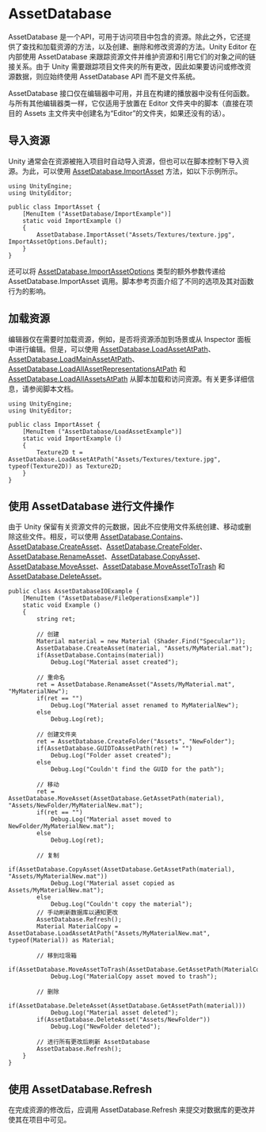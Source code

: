 AssetDatabase
=============


AssetDatabase 是一个API，可用于访问项目中包含的资源。除此之外，它还提供了查找和加载资源的方法，以及创建、删除和修改资源的方法。Unity Editor 在内部使用 AssetDatabase 来跟踪资源文件并维护资源和引用它们的对象之间的链接关系。由于 Unity 需要跟踪项目文件夹的所有更改，因此如果要访问或修改资源数据，则应始终使用 AssetDatabase API 而不是文件系统。

AssetDatabase 接口仅在编辑器中可用，并且在构建的播放器中没有任何函数。与所有其他编辑器类一样，它仅适用于放置在 Editor 文件夹中的脚本（直接在项目的 Assets 主文件夹中创建名为“Editor”的文件夹，如果还没有的话）。

导入资源
------------------


Unity 通常会在资源被拖入项目时自动导入资源，但也可以在脚本控制下导入资源。为此，可以使用 [AssetDatabase.ImportAsset](../ScriptReference/AssetDatabase.ImportAsset.html) 方法，如以下示例所示。



````
using UnityEngine;
using UnityEditor;

public class ImportAsset {
	[MenuItem ("AssetDatabase/ImportExample")]
	static void ImportExample ()
	{
		AssetDatabase.ImportAsset("Assets/Textures/texture.jpg", ImportAssetOptions.Default);
	}
}

````

还可以将 [AssetDatabase.ImportAssetOptions](../ScriptReference/ImportAssetOptions.html) 类型的额外参数传递给 AssetDatabase.ImportAsset 调用。脚本参考页面介绍了不同的选项及其对函数行为的影响。


加载资源
----------------


编辑器仅在需要时加载资源，例如，是否将资源添加到场景或从 Inspector 面板中进行编辑。但是，可以使用 [AssetDatabase.LoadAssetAtPath](../ScriptReference/AssetDatabase.LoadAssetAtPath.html)、[AssetDatabase.LoadMainAssetAtPath](../ScriptReference/AssetDatabase.LoadMainAssetAtPath.html)、[AssetDatabase.LoadAllAssetRepresentationsAtPath](../ScriptReference/AssetDatabase.LoadAllAssetRepresentationsAtPath.html) 和 [AssetDatabase.LoadAllAssetsAtPath](../ScriptReference/AssetDatabase.LoadAllAssetsAtPath.html) 从脚本加载和访问资源。有关更多详细信息，请参阅脚本文档。



````
using UnityEngine;
using UnityEditor;

public class ImportAsset {
	[MenuItem ("AssetDatabase/LoadAssetExample")]
	static void ImportExample ()
	{
		Texture2D t = AssetDatabase.LoadAssetAtPath("Assets/Textures/texture.jpg", typeof(Texture2D)) as Texture2D;
	}
}

````


使用 AssetDatabase 进行文件操作
---------------------------------------


由于 Unity 保留有关资源文件的元数据，因此不应使用文件系统创建、移动或删除这些文件。相反，可以使用 [AssetDatabase.Contains](../ScriptReference/AssetDatabase.Contains.html)、[AssetDatabase.CreateAsset](../ScriptReference/AssetDatabase.CreateAsset.html)、[AssetDatabase.CreateFolder](../ScriptReference/AssetDatabase.CreateFolder.html)、[AssetDatabase.RenameAsset](../ScriptReference/AssetDatabase.RenameAsset.html)、[AssetDatabase.CopyAsset](../ScriptReference/AssetDatabase.CopyAsset.html)、[AssetDatabase.MoveAsset](../ScriptReference/AssetDatabase.MoveAsset.html)、[AssetDatabase.MoveAssetToTrash](../ScriptReference/AssetDatabase.MoveAssetToTrash.html) 和 [AssetDatabase.DeleteAsset](../ScriptReference/AssetDatabase.DeleteAsset.html)。




````
public class AssetDatabaseIOExample {
	[MenuItem ("AssetDatabase/FileOperationsExample")]
	static void Example ()
	{
		string ret;
		
		// 创建
		Material material = new Material (Shader.Find("Specular"));
		AssetDatabase.CreateAsset(material, "Assets/MyMaterial.mat");
		if(AssetDatabase.Contains(material))
			Debug.Log("Material asset created");
		
		// 重命名
		ret = AssetDatabase.RenameAsset("Assets/MyMaterial.mat", "MyMaterialNew");
		if(ret == "")
			Debug.Log("Material asset renamed to MyMaterialNew");
		else
			Debug.Log(ret);
		
		// 创建文件夹
		ret = AssetDatabase.CreateFolder("Assets", "NewFolder");
		if(AssetDatabase.GUIDToAssetPath(ret) != "")
			Debug.Log("Folder asset created");
		else
			Debug.Log("Couldn't find the GUID for the path");
		
		// 移动
		ret = AssetDatabase.MoveAsset(AssetDatabase.GetAssetPath(material), "Assets/NewFolder/MyMaterialNew.mat");
		if(ret == "")
			Debug.Log("Material asset moved to NewFolder/MyMaterialNew.mat");
		else
			Debug.Log(ret);
		
		// 复制
		if(AssetDatabase.CopyAsset(AssetDatabase.GetAssetPath(material), "Assets/MyMaterialNew.mat"))
			Debug.Log("Material asset copied as Assets/MyMaterialNew.mat");
		else
			Debug.Log("Couldn't copy the material");
		// 手动刷新数据库以通知更改
		AssetDatabase.Refresh();
		Material MaterialCopy = AssetDatabase.LoadAssetAtPath("Assets/MyMaterialNew.mat", typeof(Material)) as Material;
		
		// 移到垃圾箱
		if(AssetDatabase.MoveAssetToTrash(AssetDatabase.GetAssetPath(MaterialCopy)))
			Debug.Log("MaterialCopy asset moved to trash");
		
		// 删除
		if(AssetDatabase.DeleteAsset(AssetDatabase.GetAssetPath(material)))
			Debug.Log("Material asset deleted");
		if(AssetDatabase.DeleteAsset("Assets/NewFolder"))
			Debug.Log("NewFolder deleted");
		
		// 进行所有更改后刷新 AssetDatabase
		AssetDatabase.Refresh();
	}
}

````


使用 AssetDatabase.Refresh
---------------------------


在完成资源的修改后，应调用 AssetDatabase.Refresh 来提交对数据库的更改并使其在项目中可见。
